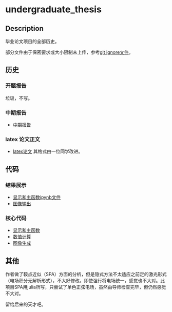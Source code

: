 # undergraduate_thesis

## Description

毕业论文项目的全部历史。

部分文件由于保密要求或大小限制未上传，参考[git ignore文件](.gitignore)。

## 历史

### 开题报告

垃圾，不写。

### 中期报告

* [中期报告](docs/interim_inspection/interim%20inspection.md)

### latex 论文正文

* [latex论文](docs/Hainanu-bachelor-thesis/main_multifile.tex) 其格式由一位同学改进。

## 代码

### 结果展示

* [显示和主函数ipynb文件](main.ipynb)
* [图像输出](graph)

### 核心代码

* [显示和主函数](main.ipynb)
* [数值计算](src/calculator)
* [图像生成](src/visualizer)

## 其他

作者做了鞍点近似（SPA）方面的分析，但是隐式方法不太适应之前定的激光形式（电场积分无解析形式），不大好修改。即使强行将电场统一，感觉也不大对。此项目SPA用julia所写，只尝试了单色正弦电场，虽然由导师检查完毕，但仍然感觉不大对。

留给后来的天才吧。
